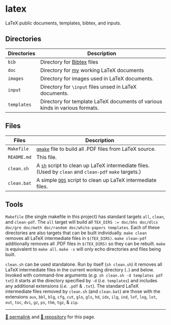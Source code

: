 # latex

LaTeX public documents, templates, bibtex, and inputs.

## Directories

| Directories | Description |
| --- | --- |
| `bib` | Directory for [Bibtex](http://www.bibtex.org/) files |
| `doc` | Directory for [my](https://github.com/dcpetty) working LaTeX documents |
| `images` | Directory for images used in LaTeX documents. |
| `input` | Directory for `\input` files unsed in LaTeX documents. |
| `templates` | Directory for template LaTeX documents of various kinds in various formats. |

## Files

| Files | Description |
| --- | --- |
| `Makefile` | [`gmake`](https://linux.die.net/man/1/gmake) file to build all .PDF files from LaTeX source. |
| `README.md` | This file. |
| `clean.sh` | A [`sh`](https://linux.die.net/man/1/sh) script to clean up LaTeX intermediate files. (Used by `clean` and `clean-pdf` `make` targets.) |
| `clean.bat` | A simple [`DOS`](https://www.lifewire.com/dos-commands-4070427) script to clean up LaTeX intermediate files. |

## Tools

`Makefile` (the single makefile in this project) has standard targets `all`, `clean`, and `clean-pdf`. The `all` target will build all `TEX_DIRS := doc/bhs doc/dlcs doc/gre doc/math doc/random doc/white-papers templates`. Each of these directories are also targets that can be built individually. `make clean` removes all LaTeX intermediate files in `$(TEX_DIRS)`. `make clean-pdf` additionally removes all .PDF files in `$(TEX_DIRS)` so they can be rebuilt. `make` is equivalent to `make all`. `make -s` will only echo directories and files being built.

`clean.sh` can be used standalone. Run by itself (`sh clean.sh`) it removes all LaTeX intermediate files in the current working directory (`.`) and below. Invoked with command-line arguments (*e.g.* `sh clean.sh -d templates pdf txt`) it starts at the directory specified by `-d` (*i.e.* `templates`) and includes any additional extensions (*i.e.* `.pdf` &amp; `.txt`). The standard LaTeX intermediate files removed by `clean.sh` (and `clean.bat`) are those with the extensions `aux`, `bbl`, `blg`, `cfg`, `cut`, `glo`, `gls`, `hd`, `idx`, `ilg`, `ind`, `lof`, `log`, `lot`, `out`, `toc`, `dvi`, `gz`, `ps`, `thm`, `tgz`, &amp; `zip`.

<hr>

[&#128279; permalink](https://dcpetty.github.io/latex/) and [&#128297; repository](https://github.com/dcpetty/latex/) for this page.
